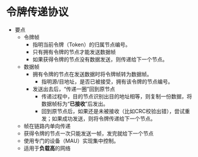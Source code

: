 # 令牌传递协议
- 要点
	- 令牌帧
		- 指明当前令牌（Token）的归属节点编号。
		- 只有拥有令牌的节点才能发送数据帧
		- 如果获得令牌的节点没有数据发送，则传递给下一个节点。
	- 数据帧
		- 拥有令牌的节点在发送数据时将令牌帧转为数据帧。
			- 指明源/目地址，是否已被接受，拥有该令牌的节点编号。
		- 发送出去后，“传递一圈”回到原节点
			- 传递过程中，目的节点识别出目的地址相等，则复制一份数据，将数据帧标为“**已接收**”后发出。
			- 回到原节点后，如果还是未被接收（比如CRC校验出错），尝试重发；如果成功发送，则将令牌传递给下一个节点。
	- 帧在链路内单向传递
	- 获得令牌的节点一次只能发送一帧，发完就给下一个节点
	- 使用专门的设备（MAU）实现集中控制。
	- 适用于**负载高**的网络